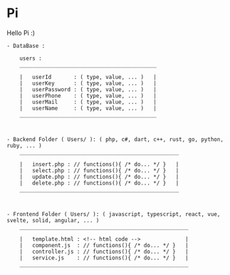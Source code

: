 # Pi
 Hello Pi :)

    - DataBase : 

        users :
        ___________________________________________

        |   userId       : ( type, value, ... )   |
        |   userKey      : ( type, value, ... )   |
        |   userPassword : ( type, value, ... )   |
        |   userPhone    : ( type, value, ... )   |
        |   userMail     : ( type, value, ... )   |
        |   userName     : ( type, value, ... )   |
        ___________________________________________



    - Backend Folder ( Users/ ): ( php, c#, dart, c++, rust, go, python, ruby, ... )
        __________________________________________________

        |   insert.php : // functions(){ /* do... */ }   |
        |   select.php : // functions(){ /* do... */ }   |
        |   update.php : // functions(){ /* do... */ }   |
        |   delete.php : // functions(){ /* do... */ }   |
        __________________________________________________



    - Frontend Folder ( Users/ ): ( javascript, typescript, react, vue, svelte, solid, angular, ... )
        _____________________________________________________

        |   template.html : <!-- html code -->              |
        |   component.js  : // functions(){ /* do... */ }   |
        |   controller.js : // functions(){ /* do... */ }   |
        |   service.js    : // functions(){ /* do... */ }   |
        _____________________________________________________


